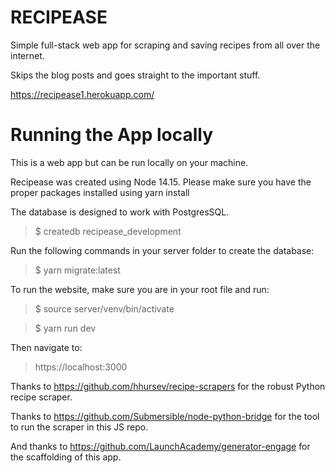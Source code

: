 RECIPEASE
=========
Simple full-stack web app for scraping and saving recipes from all over the internet.

Skips the blog posts and goes straight to the important stuff.

https://recipease1.herokuapp.com/

Running the App locally
=========

This is a web app but can be run locally on your machine.

Recipease was created using Node 14.15. Please make sure you have the proper packages installed using yarn install

The database is designed to work with PostgresSQL.

> $ createdb recipease_development

Run the following commands in your server folder to create the database:

> $ yarn migrate:latest

To run the website, make sure you are in your root file and run:

>$ source server/venv/bin/activate

> $ yarn run dev

Then navigate to:

> https://localhost:3000


Thanks to https://github.com/hhursev/recipe-scrapers for the robust Python recipe scraper.

Thanks to https://github.com/Submersible/node-python-bridge for the tool to run the scraper in this JS repo.

And thanks to https://github.com/LaunchAcademy/generator-engage for the scaffolding of this app.
